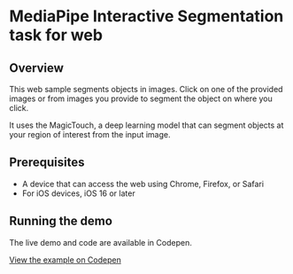 # MediaPipe Interactive Segmentation task for web

## Overview

This web sample segments objects in images. Click on one of the provided images or from images you provide to segment the object on where you click.

It uses the MagicTouch, a deep learning model that can segment objects at your region of interest from the input image.

## Prerequisites

* A device that can access the web using Chrome, Firefox, or Safari
* For iOS devices, iOS 16 or later

## Running the demo

The live demo and code are available in Codepen.

[View the example on Codepen](https://codepen.io/mediapipe-preview/pen/ZEqzpRg)
